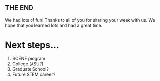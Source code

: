 THE END
-------

We had lots of fun! Thanks to all of you for sharing your week with us. We hope that you learned lots and had a great time.


Next steps...
=============

1. SCENE program
2. College (ASU?)
3. Graduate School?
4. Future STEM career?
